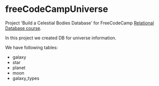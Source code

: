 # freeCodeCampUniverse

Project 'Build a Celestial Bodies Database' for FreeCodeCamp [Relational Database course](https://www.freecodecamp.org/learn/relational-database).

In this project we created DB for universe information.

We have following tables:
* galaxy
* star
* planet
* moon
* galaxy_types
